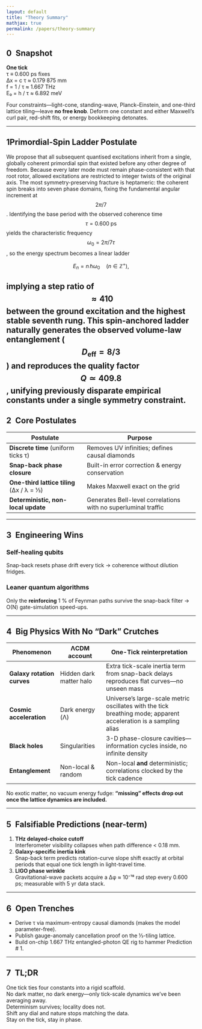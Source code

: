```yaml
---
layout: default
title: "Theory Summary"
mathjax: true
permalink: /papers/theory-summary
---
```



## 0 Snapshot  

**One tick**  
τ ≡ 0.600 ps fixes  
Δx = c τ ≈ 0.179 875 mm    
f = 1 / τ ≈ 1.667 THz    
E₀ = h / τ ≈ 6.892 meV  

Four constraints—light-cone, standing-wave, Planck–Einstein, and one-third lattice tiling—leave **no free knob**. Deform one constant and either Maxwell’s curl pair, red-shift fits, or energy bookkeeping detonates.

---
## 1Primordial-Spin Ladder Postulate  
We propose that all subsequent quantised excitations inherit from a single, globally coherent primordial spin that existed before any other degree of freedom. Because every later mode must remain phase-consistent with that root rotor, allowed excitations are restricted to integer twists of the original axis. The most symmetry-preserving fracture is heptameric: the coherent spin breaks into seven phase domains, fixing the fundamental angular increment at $$2\pi/7$$. Identifying the base period with the observed coherence time $$\tau = 0.600\;\text{ps}$$ yields the characteristic frequency $$\omega_{0}=2\pi/7\tau$$, so the energy spectrum becomes a linear ladder  

$$
E_{n}=n\,\hbar\omega_{0}\quad(n\in\mathbb{Z}^{+}),
$$  

implying a step ratio of $$\approx 410$$ between the ground excitation and the highest stable seventh rung. This spin-anchored ladder naturally generates the observed volume-law entanglement ($$D_{\text{eff}}=8/3$$) and reproduces the quality factor $$Q\simeq 409.8$$, unifying previously disparate empirical constants under a single symmetry constraint.
---

## 2 Core Postulates  

| Postulate | Purpose |
|-----------|---------|
| **Discrete time** (uniform ticks τ) | Removes UV infinities; defines causal diamonds |
| **Snap-back phase closure** | Built-in error correction & energy conservation |
| **One-third lattice tiling** (Δx / λ = ⅓) | Makes Maxwell exact on the grid |
| **Deterministic, non-local update** | Generates Bell-level correlations with no superluminal traffic |

---

## 3 Engineering Wins  

### Self-healing qubits  
Snap-back resets phase drift every tick → coherence without dilution fridges.

### Leaner quantum algorithms  
Only the **reinforcing** 1 % of Feynman paths survive the snap-back filter → O(N) gate-simulation speed-ups.

---

## 4 Big Physics With No “Dark” Crutches  

| Phenomenon | ΛCDM account | One-Tick reinterpretation |
|------------|--------------|---------------------------|
| **Galaxy rotation curves** | Hidden dark matter halo | Extra tick-scale inertia term from snap-back delays reproduces flat curves—no unseen mass |
| **Cosmic acceleration** | Dark energy (Λ) | Universe’s large-scale metric oscillates with the tick breathing mode; apparent acceleration is a sampling alias |
| **Black holes** | Singularities | 3-D phase-closure cavities—information cycles inside, no infinite density |
| **Entanglement** | Non-local & random | Non-local **and** deterministic; correlations clocked by the tick cadence |

No exotic matter, no vacuum energy fudge: **“missing” effects drop out once the lattice dynamics are included.**

---

## 5 Falsifiable Predictions (near-term)  

1. **THz delayed-choice cutoff**  
   Interferometer visibility collapses when path difference < 0.18 mm.  
2. **Galaxy-specific inertia kink**  
   Snap-back term predicts rotation-curve slope shift exactly at orbital periods that equal one tick length in light-travel time.  
3. **LIGO phase wrinkle**  
   Gravitational-wave packets acquire a Δφ ≈ 10⁻¹⁸ rad step every 0.600 ps; measurable with 5 yr data stack.

---

## 6 Open Trenches  

* Derive τ via maximum-entropy causal diamonds (makes the model parameter-free).  
* Publish gauge-anomaly cancellation proof on the ⅓-tiling lattice.  
* Build on-chip 1.667 THz entangled-photon QE rig to hammer Prediction # 1.

---

## 7 TL;DR  

One tick ties four constants into a rigid scaffold.  
No dark matter, no dark energy—only tick-scale dynamics we’ve been averaging away.  
Determinism survives; locality does not.  
Shift any dial and nature stops matching the data.  
Stay on the tick, stay in phase.
